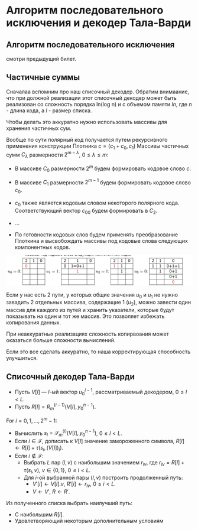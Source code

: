# Алгоритм последовательного исключения и декодер Тала-Варди

## Алгоритм последовательного исключения

смотри предыдущий билет.

## Частичные суммы

Сначалаа вспомним про наш списочный декодер. Обратим внимаание, что при должной реализации этот списочный декодер может быть реализован со сложность порядка ln(log n) и с объемом памяти $ln$, где $n$ - длина кода, а $l$ - размер списка.

Чтобы делать это аккуратно нужно использовать массивы для хранения частичных сум.

Вообще по сути полярный код получается путем рекурсивного применения конструкции Плотника $c = (c_1 + c_0, c_1)$
Массивы частичных сумм $C_\lambda$ размерности $2^{m-\lambda}$, $0 \leq \lambda \leq m$:

- В массиве $C_0$ размерности $2^m$ будем формировать кодовое слово $c$.
- В массиве $C_1$ размерности $2^{m-1}$ будем формировать кодовое слово $c_0$.
- $c_0$ также является кодовым словом некоторого полярного кода. Соответствующий вектор $c_{00}$ будем формировать в $C_2$.
- ...

- По готовности кодовых слов будем применять преобразование Плоткина и высвобождать массивы под кодовые слова следующих компонентных кодов.

![Частичные суммы](./assets/15_1.png)

Если у нас есть 2 пути, у которых общие значения $u_0$ и $u_1$ не нужно завадить 2 отдельных массива, содержащие 1 ($u_2$), можно завести один массив для каждого из путей и хранить указатели, которые будут показывать на один и тот же массив. Это позволяет избежать копирования данных.

При неаккуратных реализациях сложность копирвоания может оказаться больше сложности вычислений.

Если это все сделать аккуратно, то наша корректирующая способность улучшиться.

## Списочный декодер Тала-Варди

- Пусть $V[l]$ — $l$-ый вектор $u_0^{i-1}$, рассматриваемый декодером, $0 \leq l < L$.
- Пусть $R[l] = R_m^{(i-1)}(V[l], y_0^{n-1})$.

For $i = 0, 1, \ldots, 2^m - 1$:

- Вычислить $s_l = \mathcal{S}_m^{(i)}(V[l], y_0^{n-1})$, $0 \leq l < L$.
- Если $i \in \mathcal{F}$, дописать к $V[l]$ значение замороженного символа, $R[l] \leftarrow R[l] + \tau(s_l, (V[l])_i)$.
- Если $i \notin \mathcal{F}$:
  - Выбрать $L$ пар $(l, v)$ с наибольшим значением $r_{lv}$, где $r_{lv} = R[l] + \tau(s_l, v)$, $v \in \{0, 1\}$, $0 \leq l < L$.
  - Для $i$-ой выбранной пары $(l, v)$ построить продолженный путь:
    - $V'[i] \leftarrow V[l] . v$, $R'[i] \leftarrow r_{lv}$, $0 \leq i < L$.
    - $V \leftarrow V'$, $R \leftarrow R'$.

Из полученного списка выбрать наилучший путь:

- С наибольшим $R[l]$.
- Удовлетворяющий некоторым дополнительным условиям
